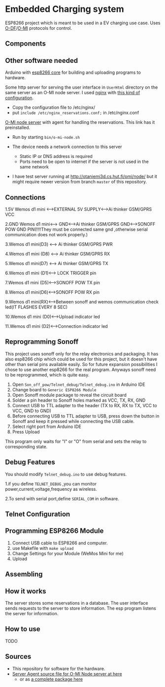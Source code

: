 <!-- vim: tw=80
-->

# Embedded Charging system

ESP8266 project which is meant to be used in a EV charging use case. Uses
[O-DF](http://www.opengroup.org/iot/odf/index.htm)/[O-MI](http://www.opengroup.org/iot/omi/index.htm)
protocols for control.



Components
----------



Other software needed
---------------------

Arduino with [esp8266 core](https://github.com/esp8266/Arduino) for building and
uploading programs to hardware.

Some http server for serving the user interface in `UserHtml` directory on the
same server as an O-MI node server. I used
[nginx](https://nginx.org/en/download.html) with [this kind of
configuration](./doc/nginx_reservations.conf).

* Copy the configuration file to /etc/nginx/
* put `include /etc/nginx_reservations.conf;` in /etc/nginx.conf

[O-MI node server](https://github.com/TK009/O-MI/releases/tag/ChargingPole-mechatronics)
with agent for handling the reservations. This link has it preinstalled.

* Run by starting `bin/o-mi-node.sh`
* The device needs a network connection to this server
  * Static IP or DNS address is required
  * Ports need to be open to internet if the server is not used in the same network

* I have test server running at http://otaniemi3d.cs.hut.fi/omi/node/ but it
  might require newer version from branch `master` of this repository.


Connections
-----------
1.5V Wemos d1 mini <-->EXTERNAL 5V SUPPLY<-->Ai thinker GSM/GPRS VCC

2.GND Wemos d1 mini<--> GND<-->Ai thinker GSM/GPRS GND<-->SONOFF POW GND PIN(!!!!They must be connected same gnd ,otherwise serial communication does not work properly.)

3.Wemos d1 mini(D3)  <--> Ai thinker GSM/GPRS PWR

4.Wemos d1 mini (D8)  <--> Ai thinker GSM/GPRS RX

5.Wemos d1 mini(D7)  <--> Ai thinker GSM/GPRS TX

6.Wemos d1 mini (D1)<--> LOCK TRIGGER pin

7.Wemos d1 mini (D5)<-->SONOFF POW TX pin

8.Wemos d1 mini(D6)<-->SONOFF POW RX pin

9.Wemos d1 mini(RX)<-->Between sonoff and wemos communication check led(IT FLASHES EVERY 8 SEC)

10.Wemos d1 mini (D0)<-->Upload indicator led

11.Wemos d1 mini (D2)<-->Connection indicator led

Reprogramming Sonoff
-------------------

This project uses sonoff only for the relay electronics and packaging. It has
also esp8266 chip which could be used for this project, but it doesn't have
other than serial pins available easily. So for future expansion possibilities I
chose to use another esp8266 for the real program. Anyways sonoff need to be
reprogrammed, which is quite easy.

1. Open `Son_off_pow/Telnet_debug/Telnet_debug.ino` in Arduino IDE 
2. Change board to `Generic ESP8266 Module`
2. Open Sonoff module package to reveal the circuit board
3. Solder a pin header to Sonoff holes marked as VCC, TX, RX, GND
4. Connect USB to TTL adapter to the header (TX to RX, RX to TX, VCC to VCC,
   GND to GND)
5. Before connecting USB to TTL adapter to USB, press down the button in Sonoff
   and keep it pressed while connecting the USB cable.
6. Select right port from Arduino IDE
7. Press Upload

This program only waits for "I" or "O" from serial and sets the relay to
corresponding state.

Debug Features
--------------
You should modify `Telnet_debug.ino` to use debug features.

1.if you define `TELNET_DEBUG` ,you can monitor power,current,voltage,frequency as wireless.

2.To send with serial port,define `SERIAL_COM` in software.

Telnet Configuration 
--------------------
Programming ESP8266 Module
-------------------------

1. Connect USB cable to ESP8266 and computer.
2. use Makefile with `make upload` 
3. Change Settings for your Module (WeMos Mini for me)
4. Upload

Assembling
---------

<!-- FIXME: 
![Connections](./doc/connections.jpg)

1. Connect esp8266 module serial to Sonoff serial (TX to RX is enough)
2. Connect 3V3 to VCC and GND to GND
3. Done.
-->


How it works
------------

The server stores some reservations in a database. The user interface sends
requests to the server to store information. The esp program listens the server
for information.


How to use
----------

TODO

Sources
-------

* This repository for software for the hardware.
* [Server Agent source file for O-MI Node server at here](https://github.com/TK009/O-MI/blob/e0a594b443fa4e8225dd8532aa3a301d6bfb217f/Agents/src/main/scala/agents/ChargingPoleAgent.scala)
  * or as [a complete package here](https://github.com/TK009/O-MI/releases/tag/ChargingPole-mechatronics)



